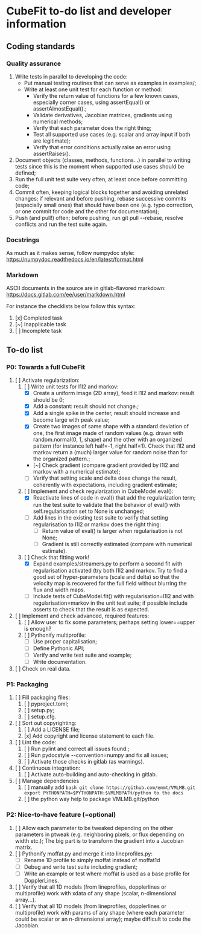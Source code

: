 # CubeFit to-do list and developer information

## Coding standards

### Quality assurance

1. Write tests in parallel to developing the code:
   - Put manual testing routines that can serve as examples in
     examples/;
   - Write at least one unit test for each function or method:
     - Verify the return value of functions for a few known cases,
       especially corner cases, using assertEqual() or
       assertAlmostEqual().;
     - Validate derivatives, Jacobian matrices, gradients using
       numerical methods;
     - Verify that each parameter does the right thing;
     - Test all supported use cases (e.g. scalar and array input if
       both are legitimate);
     - Verify that error conditions actually raise an error using
       assertRaises().
1. Document objects (classes, methods, functions...) in parallel to
   writing tests since this is the moment when supported use cases
   should be defined;
1. Run the full unit test suite very often, at least once before
   committing code;
1. Commit often, keeping logical blocks together and avoiding
   unrelated changes; if relevant and before pushing, rebase
   successive commits (especially small ones) that should have been
   one (e.g. typo correction, or one commit for code and the other for
   documentation);
1. Push (and pull!) often; before pushing, run git pull --rebase,
   resolve conflicts and run the test suite again.

### Docstrings

As much as it makes sense, follow numpydoc style:
https://numpydoc.readthedocs.io/en/latest/format.html

### Markdown

ASCII documents in the source are in gitlab-flavored markdown:
https://docs.gitlab.com/ee/user/markdown.html

For instance the checklists below follow this syntax:
1. [x] Completed task
1. [~] Inapplicable task
1. [ ] Incomplete task

## To-do list

### P0: Towards a full CubeFit

1. [ ] Activate regularization:
   1. [ ] Write unit tests for l1l2 and markov:
      - [x] Create a uniform image (2D array), feed it l1l2 and
            markov: result should be 0;
      - [x] Add a constant: result should not change.;
      - [x] Add a single spike in the center, result should increase
            and become large with peak value;
      - [x] Create two images of same shape with a standard deviation
            of one, the first image made of random values (e.g. drawn
            with random.normal(0, 1, shape) and the other with an
            organized pattern (for instance left half=-1, right
            half=1). Check that l1l2 and markov return a (much) larger
            value for random noise than for the organized pattern.;
      - [~] Check gradient (compare gradient provided by l1l2 and
            markov with a numerical estimate);
      - [ ] Verify that setting scale and delta does change the
            result, coherently with expectations, including gradient
            estimate;
   1. [ ] Implement and check regularization in CubeModel.eval():
      - [x] Reactivate lines of code in eval() that add the
            regularization term; run the test suite to validate that
            the behavior of eval() with self.regularisation set to
            None is unchanged;
      - [ ] Add lines in the existing test suite to verify that
            setting regularisation to l1l2 or markov does the right
            thing:
        - [ ] Return value of eval() is larger when regularisation
              is not None;
        - [ ] Gradient is still correctly estimated (compare with
              numerical estimate).
   1. [ ] Check that fitting work!
      - [x] Expand examples/streamers.py to perform a second fit with
            regularisation activated (try both l1l2 and markov. Try to
            find a good set of hyper-parameters (scale and delta) so
            that the velocity map is recovered for the full field
            without blurring the flux and width maps.
      - [ ] Include tests of CubeModel.fit() with regularisation=l1l2
            and with regularisation=markov in the unit test suite; if
            possible include asserts to check that the result is as
            expected.
1. [ ] Implement and check advanced, required features:
   1. [ ] Allow user to fix some parameters; perhaps setting
          lower==upper is enough?
   1. [ ] Pythonify multiprofile:
      - [ ] Use proper capitalisation;
      - [ ] Define Pythonic API;
      - [ ] Verify and write test suite and example;
      - [ ] Write documentation.
1. [ ] Check on real data.

### P1: Packaging

1. [ ] Fill packaging files:
   1. [ ] pyproject.toml;
   1. [ ] setup.py;
   1. [ ] setup.cfg.
1. [ ] Sort out copyrighting:
   1. [ ] Add a LICENSE file;
   1. [x] Add copyright and license statement to each file.
1. [ ] Lint the code:
   1. [ ] Run pylint and correct all issues found.;
   1. [ ] Run pydocstyle --convention=numpy  and fix all issues;
   1. [ ] Activate those checks in gitlab (as warnings).
1. [ ] Continuous integration:
   1. [ ] Activate auto-building and auto-checking in gitlab.
1. [ ] Manage dependencies
   1. [ ] manually add 
            ```bash
            git clone https://github.com/emmt/VMLMB.git
            export PYTHONPATH=$PYTHONPATH:$VMLMBPATH/python to the docs
            ```
   1. [ ] the python way help to package VMLMB.git/python

### P2: Nice-to-have feature (=optional)

1. [ ] Allow each parameter to be tweaked depending on the other
       parameters in ptweak (e.g. neighboring pixels, or flux
       depending on width etc.); The big part is to transform the
       gradient into a Jacobian matrix.
1. [ ] Pythonify moffat.py and merge it into lineprofiles.py:
   - [ ] Rename 1D profile to simply moffat instead of moffat1d
   - [ ] Debug and write test suite including gradient;
   - [ ] Write an example or test where moffat is used as a base
         profile for DopplerLines.
1. [ ] Verify that all 1D models (from lineprofiles, dopplerlines or
       multiprofile) work with xdata of any shape (scalar,
       n-dimensional array...).
1. [ ] Verify that all 1D models (from lineprofiles, dopplerlines or
       multiprofile) work with params of any shape (where each
       parameter could be scalar or an n-dimensional array); maybe
       difficult to code the Jacobian.
